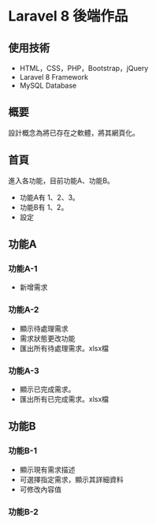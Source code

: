 # Laravel 8 後端作品

## 使用技術
* HTML，CSS，PHP，Bootstrap，jQuery
* Laravel 8 Framework
* MySQL Database

## 概要
設計概念為將已存在之軟體，將其網頁化。

## 首頁
進入各功能，目前功能A、功能B。
* 功能A有 1、2、3。
* 功能B有 1、2。
* 設定

## 功能A
### 功能A-1
* 新增需求
### 功能A-2
* 顯示待處理需求
* 需求狀態更改功能
* 匯出所有待處理需求。xlsx檔
### 功能A-3
* 顯示已完成需求。
* 匯出所有已完成需求。xlsx檔

## 功能B

### 功能B-1
* 顯示現有需求描述
* 可選擇指定需求，顯示其詳細資料
* 可修改內容值

### 功能B-2





